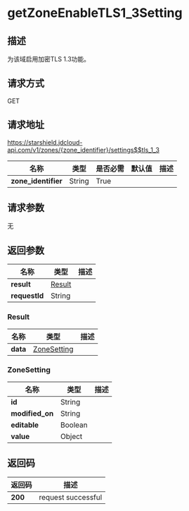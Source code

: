 # getZoneEnableTLS1_3Setting


## 描述
为该域启用加密TLS 1.3功能。

## 请求方式
GET

## 请求地址
https://starshield.jdcloud-api.com/v1/zones/{zone_identifier}/settings$$tls_1_3

|名称|类型|是否必需|默认值|描述|
|---|---|---|---|---|
|**zone_identifier**|String|True| | |

## 请求参数
无


## 返回参数
|名称|类型|描述|
|---|---|---|
|**result**|[Result](getZoneEnableTLS1_3Setting#result)| |
|**requestId**|String| |

### <div id="result">Result</div>
|名称|类型|描述|
|---|---|---|
|**data**|[ZoneSetting](getZoneEnableTLS1_3Setting#zonesetting)| |
### <div id="zonesetting">ZoneSetting</div>
|名称|类型|描述|
|---|---|---|
|**id**|String| |
|**modified_on**|String| |
|**editable**|Boolean| |
|**value**|Object| |

## 返回码
|返回码|描述|
|---|---|
|**200**|request successful|
